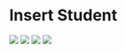 # Insert Student

[<img src="https://img.shields.io/badge/Developer-AndyGeek-blue">](https://github.com/andygeek) [<img src="https://img.shields.io/badge/IDE-Eclipse-blueviolet">](https://github.com/andygeek?utf8=%E2%9C%93&tab=repositories&q=Eclipse&type=&language=) [<img src="https://img.shields.io/badge/Type-Dynamic%20Web%20Project-orange">](https://github.com/andygeek?utf8=%E2%9C%93&tab=repositories&q=Dynamic+Web+Project&type=&language=) [<img src="https://img.shields.io/badge/Language-Java-brightgreen">](https://github.com/andygeek?utf8=%E2%9C%93&tab=repositories&q=&type=&language=java)


